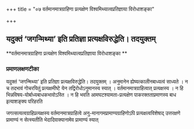 +++
title = "०७ वर्तमानमात्रग्राहिणा प्रत्यक्षेण विश्वमिथ्यात्वप्रतिज्ञाया विरोधाशङ्का"

+++


## यदुक्तं ‘जगन्मिथ्या’ इति प्रतिज्ञा प्रत्यक्षविरुद्धेति। तदयुक्तम्

**वर्तमानमात्रग्राहिणा प्रत्यक्षेण विश्वमिथ्यात्वप्रतिज्ञाया विरोधाशङ्का **

### **प्रमाणलक्षणटीका**

यदुक्तं ‘जगन्मिथ्या’ इति प्रतिज्ञा प्रत्यक्षविरुद्धेति। तदयुक्तम् । अनुमानेन ह्येष्यत्कालीनबाध्यत्वं साध्यते । न च तदभावं गोचरयितुं प्रत्यक्षमीष्टे येन तद्विरोधोऽनुमानस्य स्यात् । वर्तमानमात्रग्राहित्वात् प्रत्यक्षस्य । न हि भिन्नविषय-योर्बाध्यबाधकभावोऽस्ति । न हि भवति आमघटश्यामता-प्रत्यक्षेण पाकरक्तताप्रमाणस्य बाध इत्याशङ्क्य परिहरति

जगत्सत्यत्वग्राहिप्रत्यक्षस्य वर्तमानमात्रग्राहित्वे अनु-मानागमप्रामाण्यग्राहिणोऽपि प्रत्यक्षत्वविशेषाद् उत्तरक्षणे प्रामाण्यं न सेत्स्यतीति भेदादिवाक्यानामेव प्रामाण्यं स्यात्

